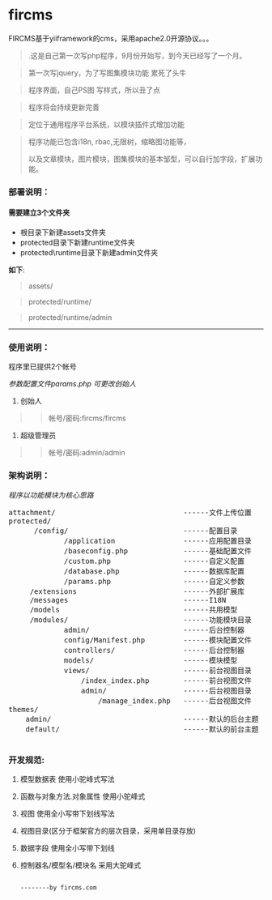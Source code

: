 fircms 
======

FIRCMS基于yiiframework的cms，采用apache2.0开源协议。。。

>.这是自己第一次写php程序，9月份开始写，到今天已经写了一个月。

>第一次写jquery，为了写图集模块功能 累死了头牛

>程序界面，自己PS图 写样式，所以丑了点

>程序将会持续更新完善

>定位于通用程序平台系统，以模块插件式增加功能

>程序功能已包含i18n, rbac,无限树，缩略图功能等，
>
>以及文章模块，图片模块，图集模块的基本邹型，可以自行加字段，扩展功能。

 

### 部署说明： ###

#### 需要建立3个文件夹  ####
- 根目录下新建assets文件夹
- protected目录下新建runtime文件夹
- protected\runtime目录下新建admin文件夹

**如下**:
>assets/

>protected/runtime/

>protected/runtime/admin

--------------------------------
 
### 使用说明： ###
程序里已提供2个帐号

*参数配置文件params.php 可更改创始人*

1. 创始人
 
>>帐号/密码:fircms/fircms


1. 超级管理员

>>帐号/密码:admin/admin



### 架构说明： ###

*程序以功能模块为核心思路*
<pre>
attachment/                              ------文件上传位置
protected/
      /config/                           ------配置目录
             /application                ------应用配置目录
             /baseconfig.php             ------基础配置文件
             /custom.php                 ------自定义配置
             /database.php               ------数据库配置
             /params.php                 ------自定义参数
     /extensions                         ------外部扩展库
     /messages                           ------I18N
     /models                             ------共用模型
     /modules/                           ------功能模块目录
             admin/                      ------后台控制器
             config/Manifest.php         ------模块配置文件
             controllers/                ------后台控制器
             models/                     ------模块模型
             views/                      ------前台视图目录
                 /index_index.php        ------前台视图文件
                 admin/                  ------后台视图目录
                     /manage_index.php   ------后台视图文件
themes/
    admin/                               ------默认的后台主题
    default/                             ------默认的前台主题

</pre>


### 开发规范: ###

1. 模型数据表                使用小驼峰式写法
1. 函数与对象方法.对象属性   使用小驼峰式
1. 视图                      使用全小写带下划线写法
1. 视图目录(区分于框架官方的层次目录，采用单目录存放)
1. 数据字段                  使用全小写带下划线
1. 控制器名/模型名/模块名    采用大驼峰式

                                                                                     

                                                                                --------by fircms.com
